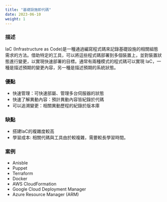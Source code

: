 ```yaml
---
title: "基礎設施即代碼"
date: 2023-06-10
weight: 1
---
```


### 描述

IaC (Infrastructure as Code)是一種通過編寫程式碼來記錄基礎設施的相關組態需求的方法。借助特定的工具，可以將這些程式碼部署到多個裝置上，並對裝置狀態進行變更，以實現快速部署的目標。通常有兩種模式的程式碼可以實現 IaC，一種是描述預期的變更內容，另一種是描述預期的系統狀態。

### 優點

- 快速管理：可快速部屬、管理多台伺服器的狀態
- 快速了解異動內容：預計異動內容皆紀錄於代碼
- 可以追溯變更：相關異動歷程的紀錄於版本庫

### 缺點

- 搭建IaC的複雜度較高
- 學習成本: 相關代碼與工具由於較複雜，需要較長學習時間。

### 案例

- Anisble
- Puppet
- Terraform
- Docker
- AWS CloudFormation
- Google Cloud Deployment Manager
- Azure Resource Manager (ARM)